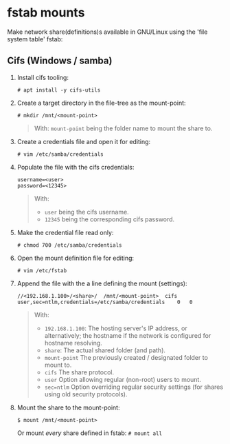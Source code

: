 # fstab mounts

Make network share(definitions)s available in GNU/Linux using the 'file system table' fstab:


## Cifs (Windows / samba)

1. Install cifs tooling:

    ```
    # apt install -y cifs-utils
    ```

2. Create a target directory in the file-tree as the mount-point:

    ```
    # mkdir /mnt/<mount-point>
    ```

    >	With: `mount-point` being the folder name to mount the share to.

3. Create a credentials file and open it for editing:

    ```
    # vim /etc/samba/credentials
    ```

4. Populate the file with the cifs credentials:

    ```
    username=<user>
    password=<12345>
    ```

    >	With:
    >	- `user` being the cifs username.
    >	- `12345` being the corresponding cifs password.

1. Make the credential file read only:

    ```
    # chmod 700 /etc/samba/credentials
    ```

4. Open the mount definition file for editing:

    ```
    # vim /etc/fstab
    ```

5. Append the file with the a line defining the mount (settings):

    ```
    //<192.168.1.100>/<share>/	/mnt/<mount-point>	cifs	user,sec=ntlm,credentials=/etc/samba/credentials	0	0
    ```

    >	With:
    >	- `192.168.1.100`: The hosting server's IP address, or alternatively; the hostname if the network is configured for hostname resolving.
    >	- `share`: The actual shared folder (and path).
	>	- `mount-point` The previously created / designated folder to mount to.
	>	- `cifs` The share protocol.
    >	- `user` Option allowing regular (non-root) users to mount.
    >	- `sec=ntlm` Option overriding regular security settings (for shares using old security protocols).

3. Mount the share to the mount-point:

    ```
    $ mount /mnt/<mount-point>
    ```

    Or mount _every_ share defined in fstab: `# mount all`
